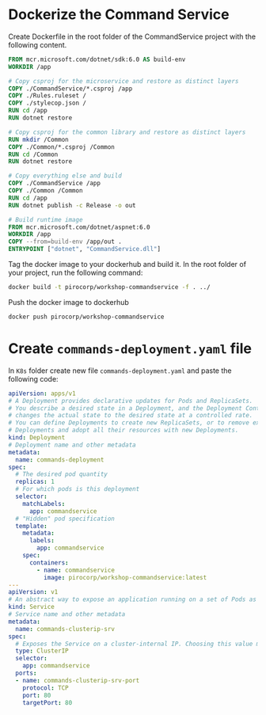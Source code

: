 # Dockerize the Command Service

Create Dockerfile in the root folder of the CommandService project with the following content. 

```dockerfile
FROM mcr.microsoft.com/dotnet/sdk:6.0 AS build-env
WORKDIR /app

# Copy csproj for the microservice and restore as distinct layers
COPY ./CommandService/*.csproj /app
COPY ./Rules.ruleset /
COPY ./stylecop.json /
RUN cd /app
RUN dotnet restore

# Copy csproj for the common library and restore as distinct layers
RUN mkdir /Common
COPY ./Common/*.csproj /Common
RUN cd /Common
RUN dotnet restore

# Copy everything else and build
COPY ./CommandService /app
COPY ./Common /Common
RUN cd /app
RUN dotnet publish -c Release -o out

# Build runtime image
FROM mcr.microsoft.com/dotnet/aspnet:6.0
WORKDIR /app
COPY --from=build-env /app/out .
ENTRYPOINT ["dotnet", "CommandService.dll"]
```


Tag the docker image to your dockerhub and build it. In the root folder of your project, run the following command:

```bash
docker build -t pirocorp/workshop-commandservice -f . ../
```


Push the docker image to dockerhub

```bash
docker push pirocorp/workshop-commandservice
```


# Create ```commands-deployment.yaml``` file

In ```K8s``` folder create new file ```commands-deployment.yaml``` and paste the following code:

```yaml
apiVersion: apps/v1
# A Deployment provides declarative updates for Pods and ReplicaSets.
# You describe a desired state in a Deployment, and the Deployment Controller 
# changes the actual state to the desired state at a controlled rate. 
# You can define Deployments to create new ReplicaSets, or to remove existing 
# Deployments and adopt all their resources with new Deployments.
kind: Deployment
# Deployment name and other metadata
metadata: 
  name: commands-deployment
spec:
  # The desired pod quantity
  replicas: 1
  # For which pods is this deployment
  selector: 
    matchLabels:
      app: commandservice
  # "Hidden" pod specification
  template:
    metadata:
      labels:
        app: commandservice
    spec:
      containers:
        - name: commandservice
          image: pirocorp/workshop-commandservice:latest
---
apiVersion: v1
# An abstract way to expose an application running on a set of Pods as a network service.
kind: Service
# Service name and other metadata
metadata:
  name: commands-clusterip-srv
spec:
  # Exposes the Service on a cluster-internal IP. Choosing this value makes the Service only reachable from within the cluster. This is the default ServiceType
  type: ClusterIP
  selector:
    app: commandservice
  ports:
  - name: commands-clusterip-srv-port
    protocol: TCP
    port: 80
    targetPort: 80
```

